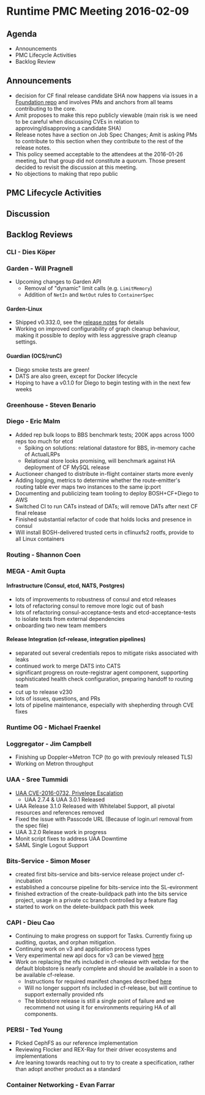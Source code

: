 # Runtime PMC Meeting 2016-02-09

## Agenda
* Announcements
* PMC Lifecycle Activities
* Backlog Review

## Announcements
- decision for CF final release candidate SHA now happens via issues in a [Foundation repo](https://github.com/cloudfoundry/cf-final-release-election) and involves PMs and anchors from all teams contributing to the core.
- Amit proposes to make this repo publicly viewable (main risk is we need to be careful when discussing CVEs in relation to approving/disapproving a candidate SHA)
- Release notes have a section on Job Spec Changes; Amit is asking PMs to contribute to this section when they contribute to the rest of the release notes.
- This policy seemed acceptable to the attendees at the 2016-01-26 meeting, but that group did not constitute a quorum. Those present decided to revisit the discussion at this meeting.
- No objections to making that repo public

## PMC Lifecycle Activities

## Discussion

## Backlog Reviews

### CLI - Dies Köper

### Garden - Will Pragnell

- Upcoming changes to Garden API
  - Removal of "dynamic" limit calls (e.g. `LimitMemory`)
  - Addition of `NetIn` and `NetOut` rules to `ContainerSpec`

#### Garden-Linux

- Shipped v0.332.0, see the [release notes](https://github.com/cloudfoundry-incubator/garden-linux-release/releases/tag/v0.332.0) for details
- Working on improved configurability of graph cleanup behaviour, making it possible to deploy with less aggressive graph cleanup settings.

#### Guardian (OCS/runC)

- Diego smoke tests are green!
- DATS are also green, except for Docker lifecycle
- Hoping to have a v0.1.0 for Diego to begin testing with in the next few weeks

### Greenhouse - Steven Benario

### Diego - Eric Malm

- Added rep bulk loops to BBS benchmark tests; 200K apps across 1000 reps too much for etcd 
	- Spiking on solutions: relational datastore for BBS, in-memory cache of ActualLRPs
	- Relational store looks promising, will benchmark against HA deployment of CF MySQL release
- Auctioneer changed to distribute in-flight container starts more evenly
- Adding logging, metrics to determine whether the route-emitter's routing table ever maps two instances to the same ip:port
- Documenting and publicizing team tooling to deploy BOSH+CF+Diego to AWS
- Switched CI to run CATs instead of DATs; will remove DATs after next CF final release
- Finished substantial refactor of code that holds locks and presence in consul
- Will install BOSH-delivered trusted certs in cflinuxfs2 rootfs, provide to all Linux containers

### Routing - Shannon Coen

### MEGA - Amit Gupta

#### Infrastructure (Consul, etcd, NATS, Postgres)
* lots of improvements to robustness of consul and etcd releases
* lots of refactoring consul to remove more logic out of bash
* lots of refactoring consul-acceptance-tests and etcd-acceptance-tests to isolate tests from external dependencies
* onboarding two new team members

#### Release Integration (cf-release, integration pipelines)
* separated out several credentials repos to mitigate risks associated with leaks
* continued work to merge DATS into CATS
* significant progress on route-registrar agent component, supporting sophisticated health check configuration, preparing handoff to routing team
* cut up to release v230
* lots of issues, questions, and PRs
* lots of pipeline maintenance, especially with shepherding through CVE fixes

### Runtime OG - Michael Fraenkel

### Loggregator - Jim Campbell

* Finishing up Doppler->Metron TCP (to go with previouly released TLS)
* Working on Metron throughput 

### UAA - Sree Tummidi
- [UAA CVE-2016-0732, Privelege Escalation](http://pivotal.io/security/cve-2016-0732)
  - UAA 2.7.4 & UAA 3.0.1 Released
-  UAA Release 3.1.0 Released with Whitelabel Support, all pivotal resources and references removed
  - Fixed the issue with Passcode URL (Because of login.url removal from the spec file)
-  UAA 3.2.0 Release work in progress
  - Monit script fixes to address UAA Downtime
  - SAML Single Logout Support

### Bits-Service - Simon Moser
- created first bits-service and bits-service release project under cf-incubation
- established a concourse pipeline for bits-service into the SL-evironment 
- finished extraction of the create-buildpack path into the bits service project, usage in a private cc branch controlled by a feature flag 
- started to work on the delete-buildpack path this week 

### CAPI - Dieu Cao
- Continuing to make progress on support for Tasks.  Currently fixing up auditing, quotas, and orphan mitigation.
- Continuing work on v3 and application process types
- Very experimental new api docs for v3 can be viewed [here](http://v3-apidocs.cloudfoundry.org)
- Work on replacing the nfs included in cf-release with webdav for the default blobstore is nearly complete and should be available in a soon to be available cf-release.
  - Instructions for required manifest changes described [here](https://docs.google.com/document/d/1PDswakRCBdnQEbJYZa01Fo8vo3DC6h3rtP3sckcp5Eo/edit?usp=sharing)
  - Will no longer support nfs included in cf-release, but will continue to support externally provided nfs
  - The blobstore release is still a single point of failure and we recommend not using it for environments requiring HA of all components.

### PERSI - Ted Young
- Picked CephFS as our reference implementation
- Reviewing Flocker and REX-Ray for their driver ecosystems and implementations
- Are leaning towards reaching out to try to create a specification, rather than adopt another product as a standard

### Container Networking - Evan Farrar

